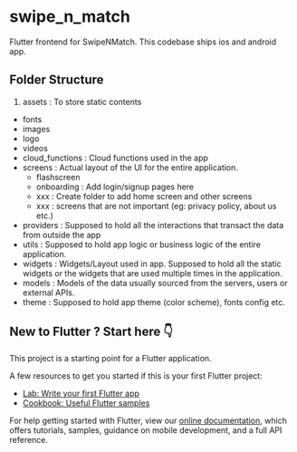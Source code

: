# swipe_n_match

Flutter frontend for SwipeNMatch.
This codebase ships ios and android app.

## Folder Structure
1. assets : To store static contents
  - fonts
  - images
  - logo
  - videos
- cloud_functions : Cloud functions used in the app
- screens : Actual layout of the UI for the entire application. 
  - flashscreen
  - onboarding : Add login/signup pages here
  - xxx : Create folder to add home screen and other screens
  - xxx : screens that are not important (eg: privacy policy, about us etc.)
- providers : Supposed to hold all the interactions that transact the data from outside the app
- utils : Supposed to hold app logic or business logic of the entire application.
- widgets : Widgets/Layout used in app. Supposed to hold all the static widgets or the widgets that are used multiple times in the application.
- models : Models of the data usually sourced from the servers, users or external APIs.
- theme : Supposed to hold app theme (color scheme), fonts config etc. 


## New to Flutter ? Start here 👇

This project is a starting point for a Flutter application.

A few resources to get you started if this is your first Flutter project:

- [Lab: Write your first Flutter app](https://flutter.dev/docs/get-started/codelab)
- [Cookbook: Useful Flutter samples](https://flutter.dev/docs/cookbook)

For help getting started with Flutter, view our
[online documentation](https://flutter.dev/docs), which offers tutorials,
samples, guidance on mobile development, and a full API reference.
